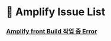 # :deciduous_tree: Amplify Issue List
### [Amplify front Build 작업 중 Error](./amplify-build-error.md)
